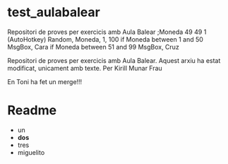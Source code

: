 # test_aulabalear
Repositori de proves per exercicis amb Aula Balear
;Moneda 49 49 1 (AutoHotkey)
Random, Moneda, 1, 100
if Moneda between 1 and 50
MsgBox, Cara
if Moneda between 51 and 99
MsgBox, Cruz

Repositori de proves per exercicis amb Aula Balear.
Aquest arxiu ha estat modificat, unicament amb texte.
Per Kirill Munar Frau

En Toni ha fet un merge!!!

# Readme

* un
* **dos**
* tres
* miguelito